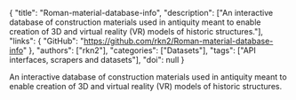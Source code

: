 {
  "title": "Roman-material-database-info",
  "description": ["An interactive database of construction materials used in antiquity meant to enable creation of 3D and virtual reality (VR) models of historic structures."],
  "links": {
    "GitHub": "https://github.com/rkn2/Roman-material-database-info"
  },
  "authors": ["rkn2"],
  "categories": ["Datasets"],
  "tags": ["API interfaces, scrapers and datasets"],
  "doi": null
}

<!-- Generated by csv2md.R – do not edit by hand -->

An interactive database of construction materials used in antiquity meant to enable creation of 3D and virtual reality (VR) models of historic structures.